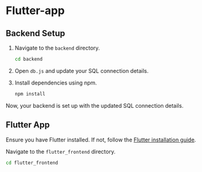 # Flutter-app

## Backend Setup

1. Navigate to the `backend` directory.

    ```bash
    cd backend
    ```

2. Open `db.js` and update your SQL connection details.

3. Install dependencies using npm.

    ```bash
    npm install
    ```

Now, your backend is set up with the updated SQL connection details.

## Flutter App

Ensure you have Flutter installed. If not, follow the [Flutter installation guide](https://flutter.dev/docs/get-started/install).

Navigate to the `flutter_frontend` directory.

```bash
cd flutter_frontend
